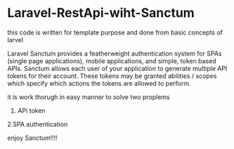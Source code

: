 # Laravel-RestApi-wiht-Sanctum 

this code is written for template purpose and done from basic concepts of larvel

Laravel Sanctum provides a featherweight authentication system for SPAs (single page applications), mobile applications, and simple, token based APIs. Sanctum allows each user of your application to generate multiple API tokens for their account. These tokens may be granted abilities / scopes which specify which actions the tokens are allowed to perform.

it is work thorugh in easy manner to solve two proplems
1. APi token

2.SPA authentication

enjoy Sanctum!!!!
